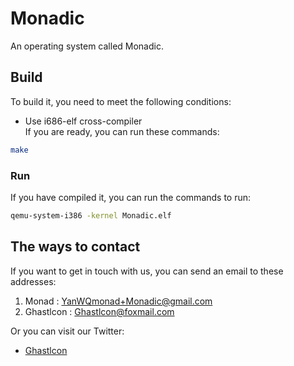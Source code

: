 # Monadic
An operating system called Monadic.

## Build
To build it, you need to meet the following conditions:  
- Use i686-elf cross-compiler  
If you are ready, you can run these commands:  
``` bash
make
```
### Run
If you have compiled it, you can run the commands to run:
``` bash
qemu-system-i386 -kernel Monadic.elf
```

## The ways to contact
If you want to get in touch with us, you can send an email to these addresses:    
1. Monad : [YanWQmonad+Monadic@gmail.com](mailto:YanWQmonad+Monadic@gmail.com)  
2. Ghastlcon : [Ghastlcon@foxmail.com](mailto:Ghastlcon@foxmail.com)

Or you can visit our Twitter:  
- [Ghastlcon](https://twitter.com/Ghastlcon)
